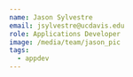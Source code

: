 ```yaml
---
name: Jason Sylvestre
email: jsylvestre@ucdavis.edu
role: Applications Developer
image: /media/team/jason_pic
tags:
  - appdev
---
```

